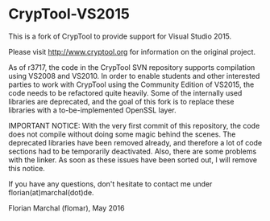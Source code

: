# CrypTool-VS2015
This is a fork of CrypTool to provide support for Visual Studio 2015.

Please visit http://www.cryptool.org for information on the original project.

As of r3717, the code in the CrypTool SVN repository supports compilation using VS2008 and VS2010. In order to enable students and other interested parties to work with CrypTool using the Community Edition of VS2015, the code needs to be refactored quite heavily. Some of the internally used libraries are deprecated, and the goal of this fork is to replace these libraries with a to-be-implemented OpenSSL layer.

IMPORTANT NOTICE: With the very first commit of this repository, the code does not compile without doing some magic behind the scenes. The deprecated libraries have been removed already, and therefore a lot of code sections had to be temporarily deactivated. Also, there are some problems with the linker. As soon as these issues have been sorted out, I will remove this notice.

If you have any questions, don't hesitate to contact me under florian(at)marchal(dot)de.

Florian Marchal (flomar), May 2016
